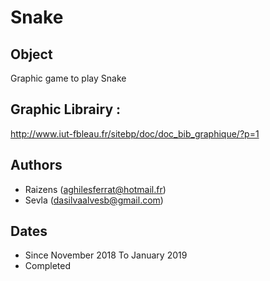 # Snake

## Object
Graphic game to play Snake

## Graphic Librairy :
http://www.iut-fbleau.fr/sitebp/doc/doc_bib_graphique/?p=1

## Authors
- Raizens (aghilesferrat@hotmail.fr)
- Sevla (dasilvaalvesb@gmail.com)

## Dates
- Since November 2018 To January 2019
- Completed
